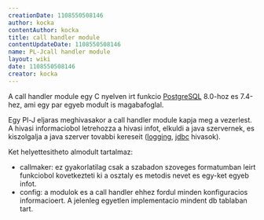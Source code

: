 ```yaml
---
creationDate: 1108550508146 
author: kocka 
contentAuthor: kocka 
title: call handler module 
contentUpdateDate: 1108550508146 
name: PL-Jcall handler module 
layout: wiki 
date: 1108550508146 
creator: kocka 
---
```

A call handler module egy C nyelven irt funkcio [PostgreSQL](PostgreSQL.html) 8.0-hoz es 7.4-hez, ami egy par egyeb modult is magabafoglal.

Egy Pl-J eljaras meghivasakor a call handler module kapja meg a vezerlest. A hivasi informaciobol letrehozza a hivasi infot, elkuldi a java szervernek, es kiszolgalja a java szerver tovabbi kereseit ([logging](Logging.html), [jdbc](JDBC.html) hivasok).

Ket helyettesitheto almodult tartalmaz:

*   callmaker: ez gyakorlatilag csak a szabadon szoveges formatumban leirt funkciobol kovetkezteti ki a osztaly es metodis nevet es egy-ket egyeb infot.
*   config: a modulok es a call handler ehhez fordul minden konfiguracios informacioert. A jelenleg egyetlen implementacio mindent db tablaban tart.
